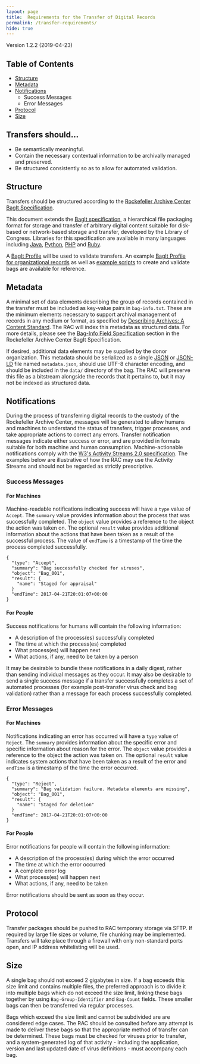 ```yaml
---
layout: page
title:  Requirements for the Transfer of Digital Records
permalink: /transfer-requirements/
hide: true
---
```


Version 1.2.2 (2019-04-23)

## Table of Contents
*   [Structure](#structure)
*   [Metadata](#metadata)
*   [Notifications](#notifications)
    *   Success Messages
    *   Error Messages
*   [Protocol](#protocol)
*   [Size](#size)

## Transfers should...

*   Be semantically meaningful.
*   Contain the necessary contextual information to be archivally managed and preserved.
*   Be structured consistently so as to allow for automated validation.

## Structure

Transfers should be structured according to the [Rockefeller Archive Center BagIt Specification](/rac-bagit-spec/).

This document extends the [BagIt specification](https://tools.ietf.org/html/draft-kunze-bagit-14), a hierarchical file packaging format for storage and transfer of arbitrary digital content suitable for disk-based or network-based storage and transfer, developed by the Library of Congress. Libraries for this specification are available in many languages including [Java](https://github.com/LibraryOfCongress/bagit-java), [Python](https://github.com/LibraryOfCongress/bagit-python), [PHP](https://github.com/scholarslab/BatItPHP) and [Ruby](https://github.com/topr/bagit).

A [BagIt Profile](https://github.com/ruebot/bagit-profiles) will be used to validate transfers. An example [BagIt Profile for organizational records](https://gist.github.com/HaSistrunk/65d59e558c436b9d934d98fd8fb0f575) as well as [example scripts](/scripts/) to create and validate bags are available for reference.

## Metadata

A minimal set of data elements describing the group of records contained in the transfer must be included as key-value pairs in `bag-info.txt`. These are the minimum elements necessary to support archival management of records in any medium or format, as specified by [Describing Archives: A Content Standard](http://www2.archivists.org/standards/DACS). The RAC will index this metadata as structured data. For more details, please see the [Bag-Info Field Specification](/rac-bagit-spec/#bag-info-field-specifications) section in the Rockefeller Archive Center BagIt Specification.

If desired, additional data elements may be supplied by the donor organization. This metadata should be serialized as a single [JSON](http://www.json.org/) or [JSON-LD](http://json-ld.org/) file named `metadata.json`, should use UTF-8 character encoding, and should be included in the `data/` directory of the bag. The RAC will preserve this file as a bitstream alongside the records that it pertains to, but it may not be indexed as structured data.

## Notifications

During the process of transferring digital records to the custody of the Rockefeller Archive Center, messages will be generated to allow humans and machines to understand the status of transfers, trigger processes, and take appropriate actions to correct any errors. Transfer notification messages indicate either success or error, and are provided in formats suitable for both machine and human consumption. Machine-actionable notifications comply with the [W3's Activity Streams 2.0 specification](https://www.w3.org/TR/activitystreams-core/). The examples below are illustrative of how the RAC may use the Activity Streams and should not be regarded as strictly prescriptive.

### Success Messages

#### For Machines

Machine-readable notifications indicating success will have a `type` value of `Accept`. The `summary` value provides information about the process that was successfully completed. The `object` value provides a reference to the object the action was taken on. The optional `result` value provides additional information about the actions that have been taken as a result of the successful process. The value of `endTime` is a timestamp of the time the process completed successfully.

```
{
  "type": "Accept",
  "summary": "Bag successfully checked for viruses",
  "object": "Bag_001",
  "result": {
    "name": "Staged for appraisal"
  }
  "endTime": 2017-04-21T20:01:07+00:00
}
```

#### For People

Success notifications for humans will contain the following information:
*   A description of the process(es) successfully completed
*   The time at which the process(es) completed
*   What process(es) will happen next
*   What actions, if any, need to be taken by a person

It may be desirable to bundle these notifications in a daily digest, rather than sending individual messages as they occur. It may also be desirable to send a single success message if a transfer successfully completes a set of automated processes (for example post-transfer virus check and bag validation) rather than a message for each process successfully completed.

### Error Messages

#### For Machines

Notifications indicating an error has occurred will have a `type` value of `Reject`. The `summary` provides information about the specific error and specific information about reason for the error. The `object` value provides a reference to the object the action was taken on. The optional `result` value indicates system actions that have been taken as a result of the error and `endTime` is a timestamp of the time the error occurred.

```
{
  "type": "Reject",
  "summary": "Bag validation failure. Metadata elements are missing",
  "object": "Bag_001",
  "result": {
    "name": "Staged for deletion"
  }
  "endTime": 2017-04-21T20:01:07+00:00
}
```

#### For People

Error notifications for people will contain the following information:
*   A description of the process(es) during which the error occurred
*   The time at which the error occurred
*   A complete error log
*   What process(es) will happen next
*   What actions, if any, need to be taken

Error notifications should be sent as soon as they occur.

## Protocol

Transfer packages should be pushed to RAC temporary storage via SFTP. If required by large file sizes or volume, file chunking may be implemented. Transfers will take place through a firewall with only non-standard ports open, and IP address whitelisting will be used.

## Size

A single bag should not exceed 2 gigabytes in size. If a bag exceeds this size limit and contains multiple files, the preferred approach is to divide it into multiple bags which do not exceed the size limit, linking these bags together by using `Bag-Group-Identifier` and `Bag-Count` fields. These smaller bags can then be transferred via regular processes.

Bags which exceed the size limit and cannot be subdivided are are considered edge cases. The RAC should be consulted before any attempt is made to deliver these bags so that the appropriate method of transfer can be determined. These bags must be checked for viruses prior to transfer, and a system-generated log of that activity - including the application, version and last updated date of virus definitions - must accompany each bag.
